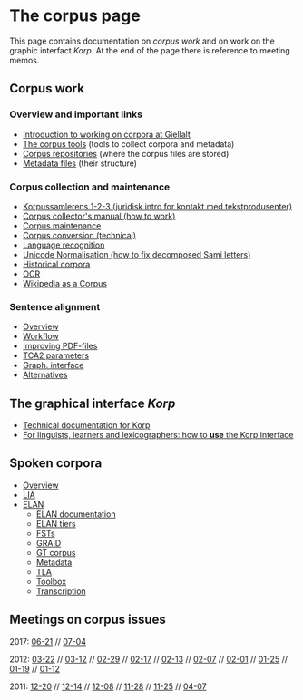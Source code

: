 # The corpus page

This page contains documentation on _corpus work_ and on work on the graphic interfact _Korp_. At the end of the page there is reference to meeting memos.

## Corpus work

### Overview and important links

- [Introduction to working on corpora at Giellalt](corpus_intro.html)
- [The corpus tools](https://giellalt.github.io/CorpusTools/) (tools to collect corpora and metadata)
- [Corpus repositories](corpus_repositories.html) (where the corpus files are stored)
- [Metadata files](corpus_xsl_file.html) (their structure)

### Corpus collection and maintenance

<div class="twocolumn" markdown="1">

- [Korpussamlerens 1-2-3 (juridisk intro for kontakt med
  tekstprodusenter)](../infra/corpus_collectors_howto.html)
- [Corpus collector's manual (how to work)](corpus_conversion.html)
- [Corpus maintenance](corpus_maintenance.html)
- [Corpus conversion (technical)](corpus_conversion_tech.html)
- [Language recognition](langrec.html)
- [Unicode Normalisation (how to fix decomposed Sami
  letters)](UnicodeNormalisation.html)
- [Historical corpora](hist/index.html)
- [OCR](../tools/ocr.html)
- [Wikipedia as a Corpus](WikipediaAsCorpus.html)
</div>

### Sentence alignment

- [Overview](../tools/tca2.html)
- [Workflow](../tools/Bargovuohki.html)
- [Improving PDF-files](../ling/corpus_improve_alignment.html)
- [TCA2 parameters](../tools/TCA2_parameters.html)
- [Graph. interface](../ling/corpus_analyze.html)
- [Alternatives](../tools/other_aligners.html)

## The graphical interface _Korp_

- [Technical documentation for Korp](../infra/korp/index.html)
- [For linguists, learners and lexicographers: how to **use** the Korp interface](../lang/common/Korp_usage.html)

## Spoken corpora

- [Overview](spoken/SpokenCorpora.html)
- [LIA](spoken/LIA.html)
- [ELAN](freiburg/freiburg.html)
  - [ELAN documentation](freiburg/ELAN.html)
  - [ELAN tiers](freiburg/ELANtiers.html)
  - [FSTs](freiburg/FST.html)
  - [GRAID](freiburg/GRAID.html)
  - [GT corpus](freiburg/GTcorpus.html)
  - [Metadata](freiburg/Metadata.html)
  - [TLA](freiburg/TLA.html)
  - [Toolbox](freiburg/Toolbox.html)
  - [Transcription](freiburg/Transcription.html)

## Meetings on corpus issues

2017: [06-21](https://divvungiellatekno.github.io/giellalt.uit.no/admin/corpus/Meeting_2017-06-21.html) //
[07-04](https://divvungiellatekno.github.io/giellalt.uit.no/admin/corpus/Meeting_2017-07-04.html)

2012: [03-22](https://divvungiellatekno.github.io/giellalt.uit.no/admin/corpus/Meeting_2012-03-22.html) //
[03-12](https://divvungiellatekno.github.io/giellalt.uit.no/admin/corpus/Meeting_2012-03-12.html) //
[02-29](https://divvungiellatekno.github.io/giellalt.uit.no/admin/corpus/Meeting_2012-02-29.html) //
[02-17](https://divvungiellatekno.github.io/giellalt.uit.no/admin/corpus/Meeting_2012-02-17.html) //
[02-13](https://divvungiellatekno.github.io/giellalt.uit.no/admin/corpus/Meeting_2012-02-13.html) //
[02-07](https://divvungiellatekno.github.io/giellalt.uit.no/admin/corpus/Meeting_2012-02-07.html) //
[02-01](https://divvungiellatekno.github.io/giellalt.uit.no/admin/corpus/Meeting_2012-02-01.html) //
[01-25](https://divvungiellatekno.github.io/giellalt.uit.no/admin/corpus/Meeting_2012-01-25.html) //
[01-19](https://divvungiellatekno.github.io/giellalt.uit.no/admin/corpus/Meeting_2012-01-19.html) //
[01-12](https://divvungiellatekno.github.io/giellalt.uit.no/admin/corpus/Meeting_2012-01-12.html)

2011: [12-20](https://divvungiellatekno.github.io/giellalt.uit.no/admin/corpus/Meeting_2011-12-20.html) //
[12-14](https://divvungiellatekno.github.io/giellalt.uit.no/admin/corpus/Meeting_2011-12-14.html) //
[12-08](https://divvungiellatekno.github.io/giellalt.uit.no/admin/corpus/Meeting_2011-12-08.html) //
[11-28](https://divvungiellatekno.github.io/giellalt.uit.no/admin/corpus/Meeting_2011-11-28.html) //
[11-25](https://divvungiellatekno.github.io/giellalt.uit.no/admin/corpus/Meeting_2011-11-25.html) //
[04-07](https://divvungiellatekno.github.io/giellalt.uit.no/admin/corpus/Meeting_2011-04-07.html)
